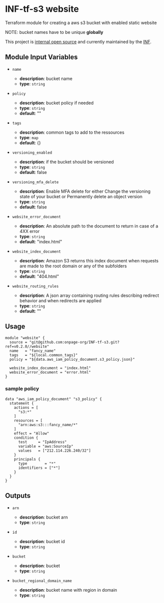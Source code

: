 # INF-tf-s3 website

Terraform module for creating a aws s3 bucket with enabled static website

NOTE: bucket names have to be unique __globally__

This project is [internal open source](https://en.wikipedia.org/wiki/Inner_source)
and currently maintained by the [INF](https://github.com/orgs/onpage-org/teams/inf).

## Module Input Variables

- `name`
    - __description__: bucket name
    - __type__: `string`

- `policy`
    - __description__: bucket policy if needed
    - __type__: `string`
    - __default__: ""

- `tags`
    - __description__: common tags to add to the ressources
    - __type__: `map`
    - __default__: {}

- `versioning_enabled`
    - __description__: if the bucket should be versioned
    - __type__: `string`
    - __default__: false

- `versioning_mfa_delete`
    - __description__: Enable MFA delete for either Change the versioning state of your bucket or Permanently delete an object version
    - __type__: `string`
    - __default__: false

- `website_error_document`
    - __description__: An absolute path to the document to return in case of a 4XX error
    - __type__: `string`
    - __default__: "index.html"

- `website_index_document`
    - __description__: Amazon S3 returns this index document when requests are made to the root domain or any of the subfolders
    - __type__: `string`
    - __default__: "404.html"

- `website_routing_rules`
    - __description__: A json array containing routing rules describing redirect behavior and when redirects are applied
    - __type__: `string`
    - __default__: ""


## Usage

```hcl
module "website" {
  source = "git@github.com:onpage-org/INF-tf-s3.git?ref=v0.2.0//website"
  name   = "fancy_name"
  tags   = "${local.common_tags}"
  policy = "${data.aws_iam_policy_document.s3_policy.json}"

  website_index_document = "index.html"
  website_error_document = "error.html"
}
```


### sample policy

```hcl
data "aws_iam_policy_document" "s3_policy" {
  statement {
    actions = [
      "s3:*"
    ]
    resources = [
      "arn:aws:s3:::fancy_name/*"
    ]
    effect = "Allow"
    condition {
      test     = "IpAddress"
      variable = "aws:SourceIp"
      values   = ["212.114.226.240/32"]
    }
    principals {
      type        = "*"
      identifiers = ["*"]
    }
  }
}
```


## Outputs

- `arn`
    - __description__: bucket arn
    - __type__: `string`

- `id`
    - __description__: bucket id
    - __type__: `string`

- `bucket`
    - __description__: bucket
    - __type__: `string`

- `bucket_regional_domain_name`
    - __description__: bucket name with region in domain
    - __type__: `string`
